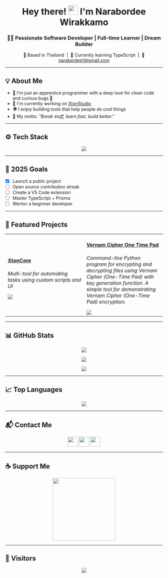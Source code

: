 <h1 align="center">
  Hey there! <img src="https://user-images.githubusercontent.com/18350557/176309783-0785949b-9127-417c-8b55-ab5a4333674e.gif" width="30px" />
  I'm Narabordee Wirakkamo
</h1>

<h3 align="center">🧑‍💻 Passionate Software Developer | Full-time Learner | Dream Builder</h3>

<p align="center">
  📍 Based in Thailand &nbsp;|&nbsp; 🧠 Currently learning TypeScript &nbsp;|&nbsp; 💌 <a href="mailto:naraberdee1@gmail.com">naraberdee1@gmail.com</a>
</p>

---

## 💡 About Me

- 🌱 I'm just an apprentice programmer with a deep love for clean code and curious bugs 🐞
- 🚀 I'm currently working on [XtonStudio](https://xtonstudio.xyz/)
- 🌍 I enjoy building tools that help people do cool things
- 🎯 My motto: *"Break stuff, learn fast, build better."*

---

## ⚙️ Tech Stack

<p align="center">
  <img src="https://skillicons.dev/icons?i=html,css,js,ts,react,nextjs,tailwind,nodejs,prisma,python,git,github,vscode&theme=dark" />
</p>

---

## 🎯 2025 Goals

- [x] Launch a public project
- [ ] Open source contribution streak
- [ ] Create a VS Code extension
- [ ] Master TypeScript + Prisma
- [ ] Mentor a beginner developer

---

## 💼 Featured Projects

<table>
  <tr>
    <td width="50%">
      <h4><a href="https://github.com/NongTham/XtonCore">XtonCore</a></h4>
      <p><em>Multi-tool for automating tasks using custom scripts and UI</em></p>
      <a href="https://github.com/NongTham/XtonCore">
        <img src="https://github-readme-stats.vercel.app/api/pin/?username=NongTham&repo=XtonBot&title_color=0891b2&text_color=ffffff&icon_color=0891b2&bg_color=1c1917&hide_border=true" />
      </a>
    </td>
    <td width="50%">
      <h4><a href="https://github.com/NongTham/Vernam-Cipher-One-Time-Pad-">Vernam Cipher One Time Pad</a></h4>
      <p><em>Command-line Python program for encrypting and decrypting files using Vernam Cipher (One-Time Pad) with key generation function. A simple tool for demonstrating Vernam Cipher (One-Time Pad) encryption.</em></p>
      <img src="https://github-readme-stats.vercel.app/api/pin/?username=NongTham&repo=XtonBot&title_color=0891b2&text_color=ffffff&icon_color=0891b2&bg_color=1c1917&hide_border=true" />
    </td>
  </tr>
</table>

---

## 📊 GitHub Stats

<p align="center">
  <img src="https://github-readme-stats.vercel.app/api?username=NongTham&show_icons=true&count_private=true&title_color=0891b2&text_color=ffffff&icon_color=0891b2&bg_color=1c1917&hide_border=true" />
</p>

<p align="center">
  <img src="https://github-readme-streak-stats.herokuapp.com/?user=NongTham&stroke=ffffff&background=1c1917&ring=0891b2&fire=0891b2&currStreakNum=ffffff&currStreakLabel=0891b2&sideNums=ffffff&sideLabels=ffffff&dates=ffffff&hide_border=true" />
</p>

<p align="center">
  <img src="https://github-readme-activity-graph.cyclic.app/graph?username=NongTham&bg_color=1c1917&color=ffffff&line=0891b2&point=ffffff&area=true&hide_border=true" />
</p>

---

## 📈 Top Languages

<p align="center">
  <img src="https://github-readme-stats.vercel.app/api/top-langs/?username=NongTham&layout=compact&langs_count=10&title_color=0891b2&text_color=ffffff&icon_color=0891b2&bg_color=1c1917&hide_border=true" />
</p>

---

## 📬 Contact Me

<p align="center">
  <a href="https://www.facebook.com/kong.art.5648"><img src="https://raw.githubusercontent.com/danielcranney/readme-generator/main/public/icons/socials/facebook.svg" width="32" /></a>
  <a href="https://github.com/NongTham"><img src="https://raw.githubusercontent.com/danielcranney/readme-generator/main/public/icons/socials/github.svg" width="32" /></a>
  <a href="http://www.instagram.com/tham.nrbd_x"><img src="https://raw.githubusercontent.com/danielcranney/readme-generator/main/public/icons/socials/instagram.svg" width="32" /></a>
</p>

---

## ☕ Support Me

<p align="center">
  <a href="https://www.buymeacoffee.com/naraberdee">
    <img src="https://cdn.buymeacoffee.com/buttons/v2/default-yellow.png" width="200" />
  </a>
</p>

---

## 👀 Visitors

<p align="center">
  <img src="https://komarev.com/ghpvc/?username=NongTham&style=flat-square&color=0891b2" />
</p>
